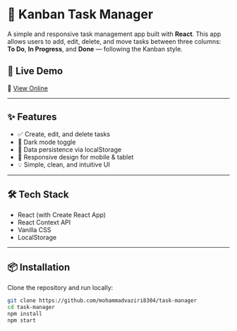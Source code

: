 # 📝 Kanban Task Manager

A simple and responsive task management app built with **React**. This app allows users to add, edit, delete, and move tasks between three columns: **To Do**, **In Progress**, and **Done** — following the Kanban style.

## 🚀 Live Demo

🔗 [View Online](https://github.com/mohammadvaziri8304/task-manager)

---

## ✨ Features

- ✅ Create, edit, and delete tasks
- 🌙 Dark mode toggle
- 💾 Data persistence via localStorage
- 📱 Responsive design for mobile & tablet
- 💡 Simple, clean, and intuitive UI

---

## 🛠️ Tech Stack

- React (with Create React App)
- React Context API
- Vanilla CSS
- LocalStorage

---

## 📦 Installation

Clone the repository and run locally:

```bash
git clone https://github.com/mohammadvaziri8304/task-manager
cd task-manager
npm install
npm start